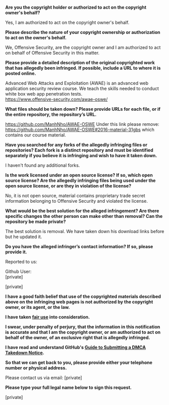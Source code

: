 **Are you the copyright holder or authorized to act on the copyright owner's behalf?**  
  
Yes, I am authorized to act on the copyright owner's behalf.  
  
**Please describe the nature of your copyright ownership or authorization to act on the owner's behalf.**  
  
We, Offensive Security, are the copyright owner and I am authorized to act on behalf of Offensive Security in this matter.  
  
**Please provide a detailed description of the original copyrighted work that has allegedly been infringed. If possible, include a URL to where it is posted online.**  
  
Advanced Web Attacks and Exploitation (AWAE) is an advanced web application security review course. We teach the skills needed to conduct white box web app penetration tests.  
https://www.offensive-security.com/awae-oswe/  
  
**What files should be taken down? Please provide URLs for each file, or if the entire repository, the repository’s URL.**  
  
https://github.com/ManhNho/AWAE-OSWE Under this link please remove:  
https://github.com/ManhNho/AWAE-OSWE#2016-material-31gbs which contains our course material.  
  
**Have you searched for any forks of the allegedly infringing files or repositories? Each fork is a distinct repository and must be identified separately if you believe it is infringing and wish to have it taken down.**  
  
I haven't found any additional forks.  
  
**Is the work licensed under an open source license? If so, which open source license? Are the allegedly infringing files being used under the open source license, or are they in violation of the license?**  
  
No, it is not open source, material contains proprietary trade secret information belonging to Offensive Security and violated the license.  
  
**What would be the best solution for the alleged infringement? Are there specific changes the other person can make other than removal? Can the repository be made private?**  
  
The best solution is removal. We have taken down his download links before but he updated it.  
  
**Do you have the alleged infringer’s contact information? If so, please provide it.**  
  
Reported to us:  
  
Github User:  
[private]  
  
[private]   
  
**I have a good faith belief that use of the copyrighted materials described above on the infringing web pages is not authorized by the copyright owner, or its agent, or the law.**  
  
**I have taken <a href="https://www.lumendatabase.org/topics/22">fair use</a> into consideration.**  
  
**I swear, under penalty of perjury, that the information in this notification is accurate and that I am the copyright owner, or am authorized to act on behalf of the owner, of an exclusive right that is allegedly infringed.**  
  
**I have read and understand GitHub's <a href="https://docs.github.com/articles/guide-to-submitting-a-dmca-takedown-notice/">Guide to Submitting a DMCA Takedown Notice</a>.**  
  
**So that we can get back to you, please provide either your telephone number or physical address.**  
  
Please contact us via email: [private]    
  
**Please type your full legal name below to sign this request.**  
  
[private]  
